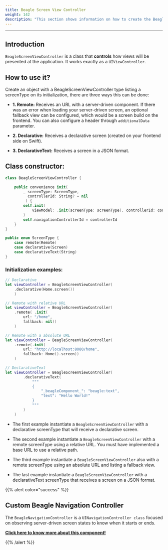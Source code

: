 ```yaml
---
title: Beagle Screen View Controller
weight: 142
description: "This section shows information on how to create the Beagle Screen View Controller class"
---
```


---

## Introduction

`BeagleScreenViewController` is a class that **controls** how views will be presented at the application. It works exactly as a `UIViewController`.

## How to use it?

Create an object with a BeagleScreenViewController type listing a screenType on its initialization, there are three ways this can be done:

- **1. Remote:** Receives an URL with a server-driven component. If there was an error when loading your server-driven screen, an optional fallback view can be configured, which would be a screen build on the frontend.
  You can also configure a header through `additionalData` parameter.

- **2. Declarative:** Receives a declarative screen (created on your frontend side on Swift).

- **3. DeclarativeText:** Receives a screen in a JSON format.

## Class constructor:

```swift
class BeagleScreenViewController {

    public convenience init(
        _ screenType: ScreenType,
          controllerId: String? = nil
         ) {
        self.init(
            viewModel: .init(screenType: screenType), controllerId: controllerId
        )
        self.navigationControllerId = controllerId
    }
}

public enum ScreenType {
    case remote(Remote)
    case declarative(Screen)
    case declarativeText(String)
}

```

### Initialization examples:

```swift
// Declarative
let viewController = BeagleScreenViewController(
    .declarative(Home.screen())
    )

// Remote with relative URL
let viewController = BeagleScreenViewController(
    .remote( .init(
        url: "/home",
        fallback: nil))
    )

// Remote with a absolute URL
let viewController = BeagleScreenViewController(
    .remote(.init(
        url: "http://localhost:8080/home",
        fallback: Home().screen))
    )

// DeclarativeText
let viewController = BeagleScreenViewController(
        .declarativeText(
            """
            {
                "_beagleComponent_": "beagle:text",
                "text": "Hello World!"
            }
            """
        )
    )

```

- The first example instantiate a `BeagleScreenViewController` with a declarative screenType that will receive a declarative screen.

- The second example instantiate a `BeagleScreenViewController` with a remote screenType using a relative URL. You must have implemented a base URL to use a relative path.
- The third example instantiate a `BeagleScreenViewController` also with a remote screenType using an absolute URL and listing a fallback view.

- The last example instantiate a `BeagleScreenViewController` with a declarativeText screenType that receives a screen on a JSON format.

{{% alert color="success" %}}

## Custom Beagle Navigation Controller

The `BeagleNavigationController` is a `UINavigationController class` focused on observing server-driven screen states to know when it starts or ends.

[**Click here to know more about this component!**](/resources/customization/beagle-for-ios/custom-beagle-navigation-controller/)

{{% /alert %}}
